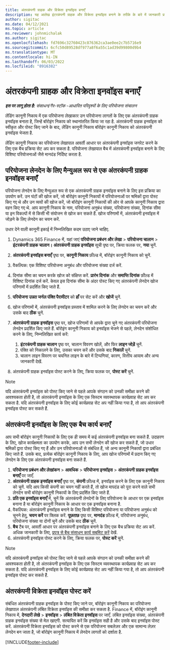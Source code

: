 ```yaml
---
title: अंतरकंपनी ग्राहक और विक्रेता इनवॉइस बनाएँ
description: यह आलेख इंटरकंपनी ग्राहक और विक्रेता इनवॉइस बनाने के तरीके के बारे में जानकारी प्रदान करता है।
author: sigitac
ms.date: 04/12/2021
ms.topic: article
ms.reviewer: johnmichalak
ms.author: sigitac
ms.openlocfilehash: fd7696c32760423c876362ca3ae0ee2c7b5716e9
ms.sourcegitcommit: 6cfc50d89528df977a8f6a55c1ad39d99800d9b4
ms.translationtype: MT
ms.contentlocale: hi-IN
ms.lasthandoff: 06/03/2022
ms.locfileid: "8916382"
---
```

# <a name="create-intercompany-customer-and-vendor-invoices"></a>अंतरकंपनी ग्राहक और विक्रेता इनवॉइस बनाएँ

_**इस पर लागू होता है:** संसाधन/गैर-स्टॉक -आधारित परिदृश्यों के लिए परियोजना संचालन_

लेंडिंग कानूनी निकाय में एक परियोजना लेखाकार उन परियोजना लागतों के लिए एक अंतरकंपनी ग्राहक इनवॉइस बनाता है, जिन्हें बॉरोइंग निकाय को स्थानांतरित किया जा रहा है. अंतरकंपनी ग्राहक इनवॉइस को स्वीकृत और पोस्ट किए जाने के बाद, लेंडिंग कानूनी निकाय बॉरोइंग कानूनी निकाय को अंतरकंपनी इनवॉइस भेजता है.

लेंडिंग कानूनी निकाय का परियोजना लेखापाल आवर्ती आधार पर अंतरकंपनी इनवॉइस जनरेट करने के लिए एक बैच प्रक्रिया सेट अप कर सकता है. परियोजना लेखापाल बैच में अंतरकंपनी इनवॉइस बनाने के लिए विशिष्ट परियोजनाओं जैसे मानदंड निर्दिष्ट करता है.

## <a name="manually-create-an-intercompany-customer-invoice-for-project-transactions"></a>परियोजना लेनदेन के लिए मैन्युअल रूप से एक अंतरकंपनी ग्राहक इनवॉइस बनाएँ 

परियोजना लेनदेन के लिए मैन्युअल रूप से एक अंतरकंपनी ग्राहक इनवॉइस बनाने के लिए इस प्रक्रिया का उपयोग करें. उन घंटों की खोज करें, जो बॉरोइंग कानूनी निकायों में परियोजनाओं पर श्रमिकों द्वारा पोस्ट किए गए थे और उन व्ययों की खोज करें, जो बॉरोइंग कानूनी निकायों की ओर से आपके कानूनी निकाय द्वारा वहन किए गए थे. आप कानूनी निकाय के नाम, परियोजना अनुबंध संख्या, परियोजना संख्या, दिनांक सीमा या इन विकल्पों में से किसी भी संयोजन से खोज कर सकते हैं. खोज परिणामों में, अंतरकंपनी इनवॉइस में जोड़ने के लिए लेनदेन का चयन करें. 

उधार देने वाली कानूनी इकाई में निम्नलिखित कदम उठाए जाने चाहिए. 

1. Dynamics 365 Finance में, यहां जाएं **परियोजना प्रबंधन और लेखा** > **परियोजना चालान** > **इंटरकंपनी ग्राहक चालान।** **अंतरकंपनी ग्राहक इनवॉइस** सूची पृष्ठ पर, क्रिया फलक पर, **नया** चुनें.
2. **अंतरकंपनी इनवॉइस बनाएँ** पृष्ठ पर, **कानूनी निकाय** फ़ील्ड में, बॉरोइंग कानूनी निकाय को चुनें.
3. वैकल्पिक: एक विशिष्ट परियोजना अनुबंध और परियोजना संख्या दर्ज करें.
4. दिनांक सीमा का चयन करके खोज को संक्षिप्त करें. **प्रारंभ दिनांक** और **समाप्ति दिनांक** फ़ील्ड में विशिष्ट दिनांक दर्ज करें. केवल इस दिनांक सीमा के अंदर पोस्ट किए गए अंतरकंपनी लेनदेन खोज परिणामों में प्रदर्शित किए जाते हैं.
5. **परियोजना उन्नत जर्नल पंक्ति पैरामीटर** को **हाँ** पर सेट करें और **खोजें** चुनें.
6. खोज परिणामों में, अंतरकंपनी इनवॉइस प्रस्ताव में शामिल करने के लिए लेनदेन का चयन करें और उसके बाद **ठीक** चुनें.
7. **अंतरकंपनी ग्राहक इनवॉइस** पृष्ठ पर, खोज परिणामों से आपके द्वारा चुने गए अंतरकंपनी परियोजना लेनदेन प्रदर्शित किए जाते हैं. बॉरोइंग कानूनी निकाय को इनवॉइस भेजने से पहले, लेनदेन संशोधित करने के लिए, निम्नलिखित कार्य करें:
  
    1. **इंटरकंपनी ग्राहक चालान** पृष्ठ पर, चालान विवरण खोलें, और फिर **लाइन जोड़ें** चुनें.
    2. पंक्ति को निकालने के लिए, उसका चयन करें और उसके बाद **निकालें** चुनें.
    3. चालान लाइन विवरण पर चयनित लाइन के बारे में टिप्पणियां, कारण, वित्तीय आयाम और अन्य जानकारी देखें.
    
8. अंतरकंपनी ग्राहक इनवॉइस पोस्ट करने के लिए, क्रिया फलक पर, **पोस्ट करें** चुनें.

> [!NOTE]
> यदि अंतरकंपनी इनवॉइस को पोस्ट किए जाने से पहले आपके संगठन को उनकी समीक्षा करने की आवश्यकता होती है, तो अंतरकंपनी इनवॉइस के लिए एक सिस्टम व्यवस्थापक कार्यप्रवाह सेट अप कर सकता है. यदि अंतरकंपनी इनवॉइस के लिए कोई कार्यप्रवाह सेट अप नहीं किया गया है, तो आप अंतरकंपनी इनवॉइस पोस्ट कर सकते हैं.

## <a name="create-a-batch-job-for-intercompany-invoices"></a>अंतरकंपनी इनवॉइस के लिए एक बैच कार्य बनाएँ

आप सभी बॉरोइंग कानूनी निकायों के लिए एक ही समय में कई अंतरकंपनी इनवॉइस बना सकते हैं. उदाहरण के लिए, खोज कार्यक्षमता का उपयोग करके, आप उन सभी लेनदेन की खोज कर सकते हैं, जो उधार श्रमिकों द्वारा पोस्ट किए गए हैं और उन परियोजनाओं से संबंधित हैं, जो अन्य कानूनी निकायों द्वारा प्रबंधित किए जाते हैं. उसके बाद, प्रत्येक बॉरोइंग कानूनी निकाय के लिए, आप खोज परिणामों में प्रदान किए गए लेनदेन के लिए एक अंतरकंपनी इनवॉइस बना सकते हैं.

1. **परियोजना प्रबंधन और लेखांकन** > **आवधिक** > **परियोजना इनवॉइस** > **अंतरकंपनी ग्राहक इनवॉइस बनाएँ** पर जाएँ.
2. **अंतरकंपनी ग्राहक इनवॉइस बनाएँ** पृष्ठ पर, **कंपनी** फ़ील्ड में, इनवॉइस करने के लिए एक कानूनी निकाय को चुनें. यदि आप किसी कंपनी का चयन नहीं करते हैं, तो खोज मापदंड को पूरा करने वाले सभी लेनदेन सभी बॉरोइंग कानूनी निकायों के लिए प्रदर्शित किए जाते हैं.
3. **प्रति एक इनवॉइस बनाएँ** में, चुनें कि अंतरकंपनी लेनदेनों के लिए परियोजना के आधार पर एक इनवॉइस बनाना है या बॉरोइंग कानूनी निकाय के आधार पर एक इनवॉइस बनाना है.
4. वैकल्पिक: अंतरकंपनी इनवॉइस बनाने के लिए किसी विशिष्ट परियोजना या परियोजना अनुबंध को चुनने हेतु, **चयन करें** पर क्लिक करें. **पूछताछ** पृष्ठ पर, **मानदंड** फ़ील्ड में, परियोजना अनुबंध, परियोजना संख्या या दोनों चुनें और उसके बाद **ठीक** चुनें.
5. **बैच** टैब पर, आवर्ती आधार पर अंतरकंपनी इनवॉइस बनाने के लिए एक बैच प्रक्रिया सेट अप करें. अधिक जानकारी के लिए, [प्रपत्र से बैच संसाधन कार्य सबमिट करें](/dynamicsax-2012/appuser-itpro/submit-a-batch-processing-job-from-a-form) देखें.
6. अंतरकंपनी इनवॉइस पोस्ट करने के लिए, क्रिया फलक पर, **पोस्ट करें** चुनें.

> [!NOTE]
> यदि अंतरकंपनी इनवॉइस को पोस्ट किए जाने से पहले आपके संगठन को उनकी समीक्षा करने की आवश्यकता होती है, तो अंतरकंपनी इनवॉइस के लिए एक सिस्टम व्यवस्थापक कार्यप्रवाह सेट अप कर सकता है. यदि अंतरकंपनी इनवॉइस के लिए कोई कार्यप्रवाह सेट अप नहीं किया गया है, तो आप अंतरकंपनी इनवॉइस पोस्ट कर सकते हैं.

## <a name="post-the-intercompany-vendor-invoice"></a>अंतरकंपनी विक्रेता इनवॉइस पोस्ट करें

संबंधित अंतरकंपनी ग्राहक इनवॉइस के पोस्ट किए जाने पर, बॉरोइंग कानूनी निकाय का परियोजना लेखापाल अंतरकंपनी लंबित विक्रेता इनवॉइस की समीक्षा कर सकता है. Finance में, बॉरोइंग कानूनी निकाय में, **देनदारी लेखे** > **इनवॉइस** > **लंबित विक्रेता इनवॉइस** पर जाएँ. लंबित इनवॉइस संख्या, अंतरकंपनी ग्राहक इनवॉइस संख्या से मेल खाएगी. सत्यापित करें कि इनवॉइस सही है और उसके बाद इनवॉइस पोस्ट करें. अंतरकंपनी विक्रेता इनवॉइस को पोस्ट करने से एक परियोजना सबलेज़र और एक सामान्य लेज़र लेनदेन बन जाता है, जो बॉरोइंग कानूनी निकाय में लेनदेन लागतों को दर्शाता है.


[!INCLUDE[footer-include](../includes/footer-banner.md)]
